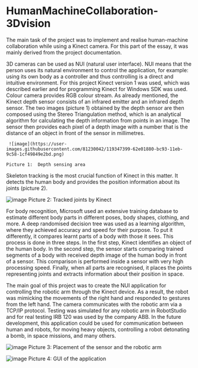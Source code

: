 # HumanMachineCollaboration-3Dvision
The main task of the project was to implement and realise human-machine collaboration while using a Kinect camera. For this part of the essay, it was mainly derived from the project documentation.

3D cameras can be used as NUI (natural user interface). NUI means that the person uses its natural environment to control the application, for example: using its own body as a controller and thus controlling is a direct and intuitive environment. For this project Kinect version 1 was used, which was described earlier and for programming Kinect for Windows SDK was used.
Colour camera provides RGB colour stream. As already mentioned, the Kinect depth sensor consists of an infrared emitter and an infrared depth sensor. The two images (picture 1) obtained by the depth sensor are then composed using the Stereo Triangulation method, which is an analytical algorithm for calculating the depth information from points in an image. The sensor then provides each pixel of a depth image with a number that is the distance of an object in front of the sensor in millimetres.

	 ![image](https://user-images.githubusercontent.com/81230042/119347399-62e01880-bc93-11eb-9c58-1cf49849e2bd.png)
 
	Picture 1: 	Depth sensing area

Skeleton tracking is the most crucial function of Kinect in this matter. It detects the human body and provides the position information about its joints (picture 2).

![image](https://user-images.githubusercontent.com/81230042/119347513-8905b880-bc93-11eb-9ef4-91109425df91.png)
Picture 2: 	Tracked joints by Kinect

For body recognition, Microsoft used an extensive training database to estimate different body parts in different poses, body shapes, clothing, and more. A deep randomised decision tree was used as a learning algorithm, where they achieved accuracy and speed for their purpose. To put it differently, it compares learnt parts of a body with those it sees. This process is done in three steps.
In the first step, Kinect identifies an object of the human body. In the second step, the sensor starts comparing trained segments of a body with received depth image of the human body in front of a sensor. This comparison is performed inside a sensor with very high processing speed. Finally, when all parts are recognised, it places the points representing joints and extracts information about their position in space.

The main goal of this project was to create the NUI application for controlling the robotic arm through the Kinect device. As a result, the robot was mimicking the movements of the right hand and responded to gestures from the left hand. The camera communicates with the robotic arm via a TCP/IP protocol. Testing was simulated for any robotic arm in RobotStudio and for real testing IRB 120 was used by the company ABB. In the future development, this application could be used for communication between human and robots, for moving heavy objects, controlling a robot detonating a bomb, in space missions, and many others.

![image](https://user-images.githubusercontent.com/81230042/119347581-9d49b580-bc93-11eb-8cea-6686506778e2.png)
Picture 3: 	Placement of the sensor and the robotic arm

![image](https://user-images.githubusercontent.com/81230042/119347625-ab97d180-bc93-11eb-9c67-9b989ba52d04.png)
Picture 4: 	GUI of the application

 

